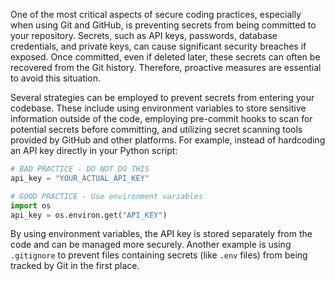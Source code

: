 One of the most critical aspects of secure coding practices, especially when using Git and GitHub, is preventing secrets from being committed to your repository. Secrets, such as API keys, passwords, database credentials, and private keys, can cause significant security breaches if exposed. Once committed, even if deleted later, these secrets can often be recovered from the Git history. Therefore, proactive measures are essential to avoid this situation.

Several strategies can be employed to prevent secrets from entering your codebase. These include using environment variables to store sensitive information outside of the code, employing pre-commit hooks to scan for potential secrets before committing, and utilizing secret scanning tools provided by GitHub and other platforms. For example, instead of hardcoding an API key directly in your Python script:

```python
# BAD PRACTICE - DO NOT DO THIS
api_key = "YOUR_ACTUAL_API_KEY"

# GOOD PRACTICE - Use environment variables
import os
api_key = os.environ.get("API_KEY")
```

By using environment variables, the API key is stored separately from the code and can be managed more securely. Another example is using `.gitignore` to prevent files containing secrets (like `.env` files) from being tracked by Git in the first place.